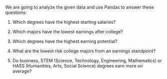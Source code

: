 We are going to analyze the given data and use Pandas to answer these questions:


1. Which degrees have the highest starting salaries? 

2. Which majors have the lowest earnings after college?

3. Which degrees have the highest earning potential?

4. What are the lowest risk college majors from an earnings standpoint?

5. Do business, STEM (Science, Technology, Engineering, Mathematics) or HASS (Humanities, Arts, Social Science) degrees earn more on average?

